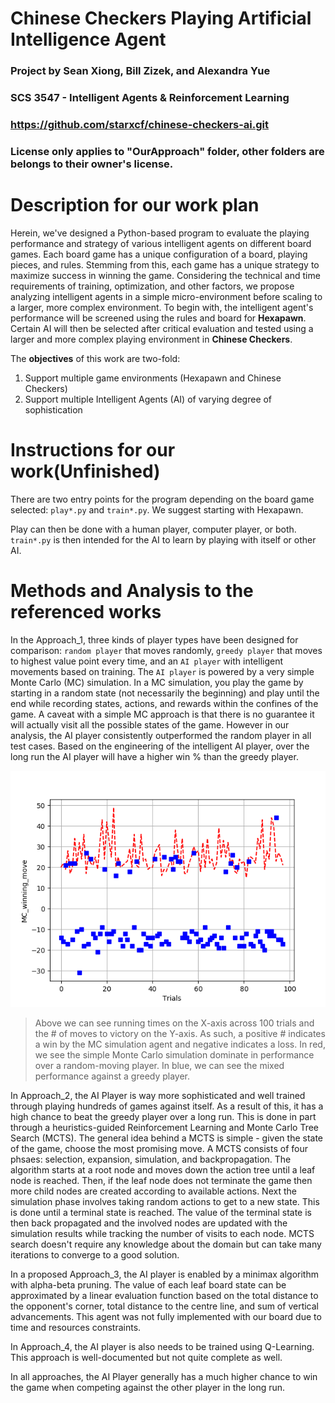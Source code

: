 # Chinese Checkers Playing Artificial Intelligence Agent

### Project by Sean Xiong, Bill Zizek, and Alexandra Yue
### SCS 3547 - Intelligent Agents & Reinforcement Learning
### https://github.com/starxcf/chinese-checkers-ai.git
### License only applies to "OurApproach" folder, other folders are belongs to their owner's license.

# Description for our work plan

Herein, we've designed a Python-based program to evaluate the playing performance and strategy of various intelligent agents on different board games. Each board game has a unique configuration of a board, playing pieces,  and rules. Stemming from this, each game has a unique strategy to maximize success in winning the game. Considering the technical and time requirements of training, optimization, and other factors, we propose analyzing intelligent agents in a simple micro-environment before scaling to a larger, more complex environment. To begin with, the intelligent agent's performance will be screened using the rules and board for **Hexapawn**. Certain AI will then be selected after critical evaluation and tested using a larger and more complex playing environment in **Chinese Checkers**. 

The **objectives** of this work are two-fold:
1. Support multiple game environments (Hexapawn and Chinese Checkers)
2. Support multiple Intelligent Agents (AI) of varying degree of sophistication

# Instructions for our work(Unfinished)

There are two entry points for the program depending on the board game selected:  `play*.py`  and  `train*.py`.  We suggest starting with Hexapawn.

Play can then be done with a human player, computer player, or both. `train*.py` is then intended for the AI to learn by playing with itself or other AI.

# Methods and Analysis to the referenced works

In the Approach_1, three kinds of player types have been designed for comparison: `random player` that moves randomly, `greedy player` that moves to highest value point every time, and an `AI player` with intelligent movements based on training. The `AI player` is powered by a very simple Monte Carlo (MC) simulation. In a MC simulation, you play the game by starting in a random state (not necessarily the beginning) and play until the end while recording states, actions, and rewards within the confines of the game. A caveat with a simple MC approach is that there is no guarantee it will actually visit all the possible states of the game. However in our analysis, the AI player consistently outperformed the random player in all test cases. Based on the engineering of the intelligent AI player, over the long run the AI player will have a higher win % than the greedy player.

![MCS performance](./Approach_1/MC_winning_move_Trials100.png)
> Above we can see running times on the X-axis across 100 trials and the # of moves to victory on the Y-axis. As such, a positive # indicates a win by the MC simulation agent and negative indicates a loss. In red, we see the simple Monte Carlo simulation dominate in performance over a random-moving player. In blue, we can see the mixed performance against a greedy player.

In Approach_2, the AI Player is way more sophisticated and well trained through playing hundreds of games against itself. As a result of this, it has a high chance to beat the greedy player over a long run. This is done in part through a heuristics-guided Reinforcement Learning and Monte Carlo Tree Search (MCTS). The general idea behind a MCTS is simple - given the state of the game, choose the most promising move. A MCTS consists of four phsaes: selection, expansion, simulation, and backpropagation. The algorithm starts at a root node and moves down the action tree until a leaf node is reached. Then, if the leaf node does not terminate the game then more child nodes are created according to available actions. Next the simulation phase involves taking random actions to get to a new state. This is done until a terminal state is reached. The value of the terminal state is then back propagated and the involved nodes are updated with the simulation results while tracking the number of visits to each node. MCTS search doesn't require any knowledge about the domain but can take many iterations to converge to a good solution.

In a proposed Approach_3, the AI player is enabled by a minimax algorithm with alpha-beta pruning. The value of each leaf board state can be approximated by a linear evaluation function based on the total distance to the opponent's corner, total distance to the centre line, and sum of vertical advancements. This agent was not fully implemented with our board due to time and resources constraints. 

In Approach_4, the AI player is also needs to be trained using Q-Learning. This approach is well-documented but not quite complete as well.

In all approaches, the AI Player generally has a much higher chance to win the game when competing against the other player in the long run. 
